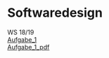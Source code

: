 # Softwaredesign
WS 18/19 <br/>
[Aufgabe_1](https://github.com/denizhfu/Softwaredesign/tree/master/C-sharp) <br/>
[Aufgabe_1_pdf](https://github.com/denizhfu/Softwaredesign/tree/master/C-sharp/Aufgabe_1.pdf)
